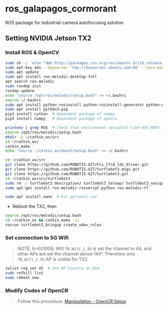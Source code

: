 # ros_galapagos_cormorant
ROS package for industrial-camera autofocusing solution

## Setting NVIDIA Jetson TX2

### Install ROS & OpenCV

```bash
sudo sh -c 'echo "deb http://packages.ros.org/ros/ubuntu $(lsb_release -sc) main" > /etc/apt/sources.list.d/ros-latest.list'
sudo apt-key adv --keyserver 'hkp://keyserver.ubuntu.com:80' --recv-key C1CF6E31E6BADE8868B172B4F42ED6FBAB17C654
sudo apt update
sudo apt install ros-melodic-desktop-full
apt search ros-melodic
sudo rosdep init
rosdep update
echo "source /opt/ros/melodic/setup.bash" >> ~/.bashrc
source ~/.bashrc
sudo apt install python-rosinstall python-rosinstall-generator python-wstool build-essential
sudo apt install python3-pip
pip3 install cython  # Dependent package of numpy
pip3 install numpy   # Dependent package of opencv

printenv | grep ROS  # Check that environment variables like ROS_ROOT and ROS_PACKAGE_PATH are set.
source /opt/ros/melodic/setup.bash
mkdir -p ~/catkin_ws/src
cd ~/catkin_ws/
catkin_make
echo "source ~/catkin_ws/devel/setup.bash" >> ~/.bashrc

cd ~/catkin_ws/src
git clone https://github.com/ROBOTIS-GIT/hls_lfcd_lds_driver.git
git clone https://github.com/ROBOTIS-GIT/turtlebot3_msgs.git
git clone https://github.com/ROBOTIS-GIT/turtlebot3.git
cd ~/catkin_ws/src/turtlebot3
sudo rm -r turtlebot3_description/ turtlebot3_teleop/ turtlebot3_navigation/ turtlebot3_slam/ turtlebot3_example/
sudo apt-get install ros-melodic-rosserial-python ros-melodic-tf

sudo apt install nano  # For personal use
```


- Reboot the TX2, then

```bash
source /opt/ros/melodic/setup.bash
cd ~/catkin_ws && catkin_make -j1
rosrun turtlebot3_bringup create_udev_rules
```

### Set connection to 5G Wifi

> NOTE: In KU1006, Wifi `TB_Wifi_1_5G` is set the channel to 44, and other APs are set the channel above 144^. Therefore only `TB_Wifi_1_5G` AP is visible for TX2.

```bash
iwlist reg set US  # Set AP Country as USA
sudo refkill list
sudo reboot now
```

### Modify Codes of OpenCR

> Follow this procedure: [Manipulation - OpenCR Setup](http://emanual.robotis.com/docs/en/platform/turtlebot3/manipulation/#opencr-setup)


